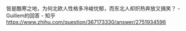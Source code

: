 皆是酷寒之地，为何北欧人性格多冷峻忧郁，而东北人却炽热奔放又搞笑？ - Guillem的回答 - 知乎
https://www.zhihu.com/question/367173330/answer/2751934596
